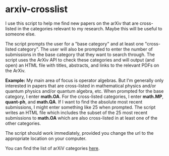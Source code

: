# arxiv-crosslist

I use this script to help me find new papers on the arXiv that are cross-listed in the categories relevant to my research. Maybe this will be useful to someone else.

The script prompts the user for a "base category" and at least one "cross-listed category". The user will also be prompted to enter the number of submissions in the base category that they want to search through. The script uses the ArXiv API to check these categories and will output (and open) an HTML file with titles, abstracts, and links to the relevant PDFs on the ArXiv.

**Example:** My main area of focus is operator algebras. But I'm generally only interested in papers that are cross-listed in mathematical physics and/or quantum physics and/or quantum algebra, etc. When prompted for the base category, I enter **math.OA**. For the cross-listed categories, I enter **math.MP**, **quant-ph**, and **math.QA**. If I want to find the absolute most recent submissions, I might enter something like 25 when prompted. The script writes an HTML file which includes the subset of the 25 most recent submissions to **math.OA** which are also cross-listed in at least one of the other categories.

The script should work immediately, provided you change the url to the appropriate location on your computer.

You can find the list of arXiV categories [here](https://arxiv.org/category_taxonomy). 
